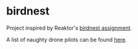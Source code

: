 # birdnest
Project inspired by Reaktor's [birdnest assignment](https://assignments.reaktor.com/birdnest/).

A list of naughty drone pilots can be found [here](https://monadi-protector-app.fly.dev/).